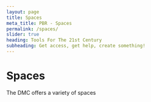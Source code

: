 ```yaml
---
layout: page
title: Spaces
meta_title: PBR - Spaces
permalink: /spaces/
slider: true
heading: Tools For The 21st Century
subheading: Get access, get help, create something!
---
```


# Spaces

The DMC offers a variety of spaces 